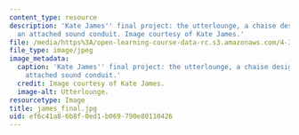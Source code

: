 ```yaml
---
content_type: resource
description: 'Kate James'' final project: the utterlounge, a chaise designed with
  an attached sound conduit. Image courtesy of Kate James.'
file: /media/https%3A/open-learning-course-data-rc.s3.amazonaws.com/4-370-interrogative-design-workshop-fall-2005/ef6c41a86b8f0ed1b069790e80110426_james_final.jpg
file_type: image/jpeg
image_metadata:
  caption: 'Kate James'' final project: the utterlounge, a chaise designed with an
    attached sound conduit.'
  credit: Image courtesy of Kate James.
  image-alt: Utterlounge.
resourcetype: Image
title: james_final.jpg
uid: ef6c41a8-6b8f-0ed1-b069-790e80110426
---
```


